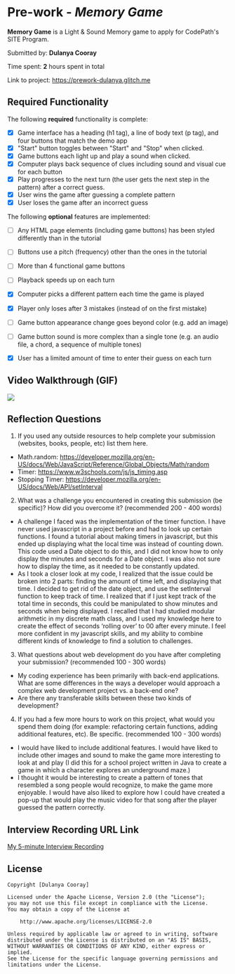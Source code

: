 # Pre-work - *Memory Game*

**Memory Game** is a Light & Sound Memory game to apply for CodePath's SITE Program. 

Submitted by: **Dulanya Cooray**

Time spent: **2** hours spent in total

Link to project: https://prework-dulanya.glitch.me 

## Required Functionality

The following **required** functionality is complete:

* [x] Game interface has a heading (h1 tag), a line of body text (p tag), and four buttons that match the demo app
* [x] "Start" button toggles between "Start" and "Stop" when clicked. 
* [x] Game buttons each light up and play a sound when clicked. 
* [x] Computer plays back sequence of clues including sound and visual cue for each button
* [x] Play progresses to the next turn (the user gets the next step in the pattern) after a correct guess. 
* [x] User wins the game after guessing a complete pattern
* [x] User loses the game after an incorrect guess

The following **optional** features are implemented:

* [ ] Any HTML page elements (including game buttons) has been styled differently than in the tutorial
* [ ] Buttons use a pitch (frequency) other than the ones in the tutorial
* [ ] More than 4 functional game buttons
* [ ] Playback speeds up on each turn
* [x] Computer picks a different pattern each time the game is played
* [x] Player only loses after 3 mistakes (instead of on the first mistake)
* [ ] Game button appearance change goes beyond color (e.g. add an image)
* [ ] Game button sound is more complex than a single tone (e.g. an audio file, a chord, a sequence of multiple tones)
* [x] User has a limited amount of time to enter their guess on each turn


## Video Walkthrough (GIF)

![](https://cdn.glitch.global/af695ebc-b947-480d-b78e-6f3bbdff8b36/ezgif.com-gif-maker.gif?v=1648870117877)


## Reflection Questions
1. If you used any outside resources to help complete your submission (websites, books, people, etc) list them here. 
* Math.random: https://developer.mozilla.org/en-US/docs/Web/JavaScript/Reference/Global_Objects/Math/random 
* Timer: https://www.w3schools.com/js/js_timing.asp 
* Stopping Timer: https://developer.mozilla.org/en-US/docs/Web/API/setInterval
2. What was a challenge you encountered in creating this submission (be specific)? How did you overcome it? (recommended 200 - 400 words) 
* A challenge I faced was the implementation of the timer function. I have never used javascript in a project before and had to look up certain functions. I found a tutorial about making timers in javascript, but this ended up displaying what the local time was instead of counting down. This code used a Date object to do this, and I did not know how to only display the minutes and seconds for a Date object. I was also not sure how to display the time, as it needed to be constantly updated.
* As I took a closer look at my code, I realized that the issue could be broken into 2 parts: finding the amount of time left, and displaying that time. I decided to get rid of the date object, and use the setInterval function to keep track of time. I realized that if I just kept track of the total time in seconds, this could be manipulated to show minutes and seconds when being displayed. I recalled that I had studied modular arithmetic in my discrete math class, and I used my knowledge here to create the effect of seconds ‘rolling over’ to 00 after every minute. I feel more confident in my javascript skills, and my ability to combine different kinds of knowledge to find a solution to challenges. 


3. What questions about web development do you have after completing your submission? (recommended 100 - 300 words) 
* My coding experience has been primarily with back-end applications. What are some differences in the ways a developer would approach a complex web development project vs. a back-end one? 
* Are there any transferable skills between these two kinds of development? 


4. If you had a few more hours to work on this project, what would you spend them doing (for example: refactoring certain functions, adding additional features, etc). Be specific. (recommended 100 - 300 words) 
* I would have liked to include additional features. I would have liked to include other images and sound to make the game more interesting to look at and play (I did this for a school project written in Java to create a game in which a character explores an underground maze.) 
* I thought it would be interesting to create a pattern of tones that resembled a song people would recognize, to make the game more enjoyable. I would have also liked to explore how I could have created a pop-up that would play the music video for that song after the player guessed the pattern correctly. 





## Interview Recording URL Link

[My 5-minute Interview Recording](your-link-here)


## License

    Copyright [Dulanya Cooray]

    Licensed under the Apache License, Version 2.0 (the "License");
    you may not use this file except in compliance with the License.
    You may obtain a copy of the License at

        http://www.apache.org/licenses/LICENSE-2.0

    Unless required by applicable law or agreed to in writing, software
    distributed under the License is distributed on an "AS IS" BASIS,
    WITHOUT WARRANTIES OR CONDITIONS OF ANY KIND, either express or implied.
    See the License for the specific language governing permissions and
    limitations under the License.
